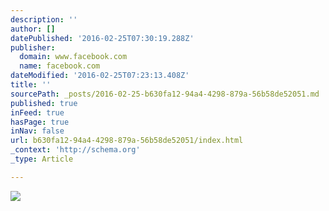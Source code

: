 ```yaml
---
description: ''
author: []
datePublished: '2016-02-25T07:30:19.288Z'
publisher:
  domain: www.facebook.com
  name: facebook.com
dateModified: '2016-02-25T07:23:13.408Z'
title: ''
sourcePath: _posts/2016-02-25-b630fa12-94a4-4298-879a-56b58de52051.md
published: true
inFeed: true
hasPage: true
inNav: false
url: b630fa12-94a4-4298-879a-56b58de52051/index.html
_context: 'http://schema.org'
_type: Article

---
```

![](https://scontent-lax3-1.xx.fbcdn.net/hphotos-xaf1/v/t1.0-9/10391950_208844986457_7263307_n.jpg?oh=9ed772ad8403dcef3e8f91e23d99c6cb&oe=57648431)